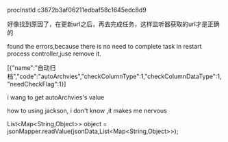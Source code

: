 procInstId c3872b3af06211edbaf58c1645edc8d9

好像找到原因了，在更新url之后，再去完成任务，这样监听器获取的url才是正确的

found the errors,because there is no need to complete task in restart process controller,juse remove it. 

[{"name":"自动归档","code":"autoArchvies","checkColumnType":1,"checkColumnDataType":1,"needCheckFlag":1}]

i wang to get autoArchvies's value

how to using jackson, i don't know ,it makes me nervous

List<Map<String,Object>> object = jsonMapper.readValue(jsonData,List<Map<String,Object>>);

```java

```
